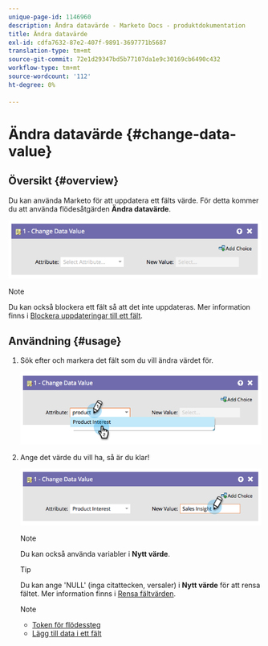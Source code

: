 ```yaml
---
unique-page-id: 1146960
description: Ändra datavärde - Marketo Docs - produktdokumentation
title: Ändra datavärde
exl-id: cdfa7632-87e2-407f-9891-3697771b5687
translation-type: tm+mt
source-git-commit: 72e1d29347bd5b77107da1e9c30169cb6490c432
workflow-type: tm+mt
source-wordcount: '112'
ht-degree: 0%

---
```


# Ändra datavärde {#change-data-value}

## Översikt {#overview}

Du kan använda Marketo för att uppdatera ett fälts värde. För detta kommer du att använda flödesåtgärden **Ändra datavärde**.

![](assets/image2014-9-22-11-3a15-3a34.png)

>[!NOTE]
>
>Du kan också blockera ett fält så att det inte uppdateras. Mer information finns i [Blockera uppdateringar till ett fält](/help/marketo/product-docs/administration/field-management/block-updates-to-a-field.md).

## Användning {#usage}

1. Sök efter och markera det fält som du vill ändra värdet för.

   ![](assets/image2014-9-22-11-3a18-3a29.png)

1. Ange det värde du vill ha, så är du klar!

   ![](assets/image2014-9-22-11-3a18-3a38.png)

   >[!NOTE]
   >
   >Du kan också använda variabler i **Nytt värde**.

   >[!TIP]
   >
   >Du kan ange &#39;NULL&#39; (inga citattecken, versaler) i **Nytt värde** för att rensa fältet. Mer information finns i [Rensa fältvärden](/help/marketo/product-docs/core-marketo-concepts/smart-campaigns/flow-actions/change-data-value/clear-field-values.md).

   >[!NOTE]
   >
   >* [Token för flödessteg](/help/marketo/product-docs/core-marketo-concepts/smart-campaigns/flow-actions/use-tokens-in-flow-steps.md)
   >* [Lägg till data i ett fält](/help/marketo/product-docs/core-marketo-concepts/smart-campaigns/flow-actions/append-data-to-a-field.md)

